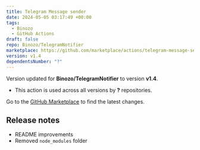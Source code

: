 ```yaml
---
title: Telegram Message sender
date: 2024-05-05 03:17:49 +00:00
tags:
  - Binozo
  - GitHub Actions
draft: false
repo: Binozo/TelegramNotifier
marketplace: https://github.com/marketplace/actions/telegram-message-sender
version: v1.4
dependentsNumber: "?"
---
```



Version updated for **Binozo/TelegramNotifier** to version **v1.4**.
- This action is used across all versions by **?** repositories.

Go to the [GitHub Marketplace](https://github.com/marketplace/actions/telegram-message-sender) to find the latest changes.

## Release notes

- README improvements
- Removed `node_modules` folder

